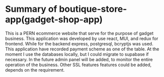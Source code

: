 # Summary of boutique-store-app(gadget-shop-app)

This is a PERN ecommerce website that serve for the purpose of gadget business. This application was developed by use react, MUI, and redux for frontend. While for the backend express, postgresql, bcryptjs was used. This application have recorded payment scheme as one of the table. At the moment I use the databases locally, but I could migrate to supabase if necessary. In the future admin panel will be added, to monitor the entire operation of the business. Other SSL features features could be added, depends on the requirement.
